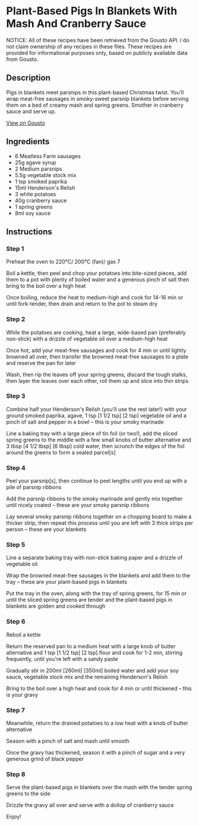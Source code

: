 # Plant-Based Pigs In Blankets With Mash And Cranberry Sauce

NOTICE: All of these recipes have been retrieved from the Gousto API. I do not claim ownership of any recipes in these files. These recipes are provided for informational purposes only, based on publicly available data from Gousto.

## Description

Pigs in blankets meet parsnips in this plant-based Christmas twist. You’ll wrap meat-free sausages in smoky-sweet parsnip blankets before serving them on a bed of creamy mash and spring greens. Smother in cranberry sauce and serve up.


[View on Gousto](https://www.gousto.co.uk/recipes/cookbook/plant-based-pigs-in-blankets-with-mash-gravy-and-cranberry-sauce)

## Ingredients

- 6 Meatless Farm sausages
- 25g agave syrup
- 2 Medium parsnips
- 5.5g vegetable stock mix
- 1 tsp smoked paprika
- 15ml Henderson's Relish
- 3 white potatoes
- 40g cranberry sauce
- 1 spring greens
- 8ml soy sauce

## Instructions


### Step 1

Preheat the oven to 220°C/ 200°C (fan)/ gas 7

Boil a kettle, then peel and chop your potatoes into bite-sized pieces, add them to a pot with plenty of boiled water and a generous pinch of salt then bring to the boil over a high heat

Once boiling, reduce the heat to medium-high and cook for 14-16 min or until fork-tender, then drain and return to the pot to steam dry


### Step 2

While the potatoes are cooking, heat a large, wide-based pan (preferably non-stick) with a drizzle of vegetable oil over a medium-high heat

Once hot, add your meat-free sausages and cook for 4 min or until lightly browned all over, then transfer the browned meat-free sausages to a plate and reserve the pan for later

Wash, then rip the leaves off your spring greens, discard the tough stalks, then layer the leaves over each other, roll them up and slice into thin strips


### Step 3

Combine half your Henderson's Relish (you'll use the rest later!) with your ground smoked paprika, agave, 1 tsp <span class="text-purple">[1 1/2 tsp] </span><span class="text-danger">[2 tsp]</span> vegetable oil and a pinch of salt and pepper in a bowl – this is your smoky marinade

Line a baking tray with a large piece of tin foil (or two!), add the sliced spring greens to the middle with a few small knobs of butter alternative and 3 tbsp<span class="text-purple"> [4 1/2 tbsp] </span><span class="text-danger">[6 tbsp]</span> cold water, then scrunch the edges of the foil around the greens to form a sealed parcel[s]


### Step 4

Peel your parsnip[s], then continue to peel lengths until you end up with a pile of parsnip ribbons

Add the parsnip ribbons to the smoky marinade and gently mix together until nicely coated – these are your smoky parsnip ribbons

Lay several smoky parsnip ribbons together on a chopping board to make a thicker strip, then repeat this process until you are left with 3 thick strips per person – these are your blankets


### Step 5

Line a separate baking tray with non-stick baking paper and a drizzle of vegetable oil

Wrap the browned meat-free sausages in the blankets and add them to the tray – these are your plant-based pigs in blankets

Put the tray in the oven, along with the tray of spring greens, for 15 min or until the sliced spring greens are tender and the plant-based pigs in blankets are golden and cooked through


### Step 6

Reboil a kettle

Return the reserved pan to a medium heat with a large knob of butter alternative and 1 tsp <span class="text-purple">[1 1/2 tsp]</span> <span class="text-danger">[2 tsp]</span> flour and cook for 1-2 min, stirring frequently, until you're left with a sandy paste

Gradually stir in 200ml <span class="text-purple">[260ml]</span> <span class="text-danger">[350ml]</span> boiled water and add your soy sauce, vegetable stock mix and the remaining Henderson's Relish

Bring to the boil over a high heat and cook for 4 min or until thickened – this is your gravy


### Step 7

Meanwhile, return the drained potatoes to a low heat with a knob of butter alternative

Season with a pinch of salt and mash until smooth

Once the gravy has thickened, season it with a pinch of sugar and a very generous grind of black pepper

### Step 8

Serve the plant-based pigs in blankets over the mash with the tender spring greens to the side

Drizzle the gravy all over and serve with a dollop of cranberry sauce

Enjoy!

